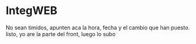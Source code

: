 # IntegWEB
No sean timidos, apunten aca la hora, fecha y el cambio que han puesto.
listo, yo are la parte del front, luego lo subo
